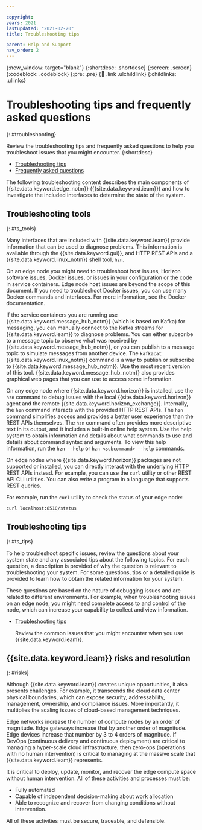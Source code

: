 ```yaml
---

copyright:
years: 2021
lastupdated: "2021-02-20"
title: Troubleshooting tips

parent: Help and Support
nav_order: 2
---
```


{:new_window: target="blank"}
{:shortdesc: .shortdesc}
{:screen: .screen}
{:codeblock: .codeblock}
{:pre: .pre}
{:child: .link .ulchildlink}
{:childlinks: .ullinks}

# Troubleshooting tips and frequently asked questions
{: #troubleshooting}

Review the troubleshooting tips and frequently asked questions to help you troubleshoot issues that you might encounter.
{:shortdesc}

* [Troubleshooting tips](#ts_tips)
* [Frequently asked questions](../getting_started/faq.md)

The following troubleshooting content describes the main components of {{site.data.keyword.edge_notm}} ({{site.data.keyword.ieam}}) and how to investigate the included interfaces to determine the state of the system.

## Troubleshooting tools
{: #ts_tools}

Many interfaces that are included with {{site.data.keyword.ieam}} provide information that can be used to diagnose problems. This information is available through the {{site.data.keyword.gui}}, and HTTP REST APIs and a {{site.data.keyword.linux_notm}} shell tool, `hzn`.

On an edge node you might need to troubleshoot host issues, Horizon software issues, Docker issues, or issues in your configuration or the code in service containers. Edge node host issues are beyond the scope of this document. If you need to troubleshoot Docker issues, you can use many Docker commands and interfaces. For more information, see the Docker documentation.

If the service containers you are running use {{site.data.keyword.message_hub_notm}} (which is based on Kafka) for messaging, you can manually connect to the Kafka streams for {{site.data.keyword.ieam}} to diagnose problems. You can either subscribe to a message topic to observe what was received by {{site.data.keyword.message_hub_notm}}, or you can publish to a message topic to simulate messages from another device. The `kafkacat` {{site.data.keyword.linux_notm}} command is a way to publish or subscribe to {{site.data.keyword.message_hub_notm}}. Use the most recent version of this tool. {{site.data.keyword.message_hub_notm}} also provides graphical web pages that you can use to access some information.

On any edge node where {{site.data.keyword.horizon}} is installed, use the `hzn` command to debug issues with the local {{site.data.keyword.horizon}} agent and the remote {{site.data.keyword.horizon_exchange}}. Internally, the `hzn` command interacts with the provided HTTP REST APIs. The `hzn` command simplifies access and provides a better user experience than the REST APIs themselves. The `hzn` command often provides more descriptive text in its output, and it includes a built-in online help system. Use the help system to obtain information and details about what commands to use and details about command syntax and arguments. To view this help information, run the `hzn --help` or `hzn <subcommand> --help` commands.

On edge nodes where {{site.data.keyword.horizon}} packages are not supported or installed, you can directly interact with the underlying HTTP REST APIs instead. For example, you can use the `curl` utility or other REST API CLI utilities. You can also write a program in a language that supports REST queries.

For example, run the `curl` utility to check the status of your edge node:
```
curl localhost:8510/status
```

## Troubleshooting tips
{: #ts_tips}

To help troubleshoot specific issues, review the questions about your system state and any associated tips about the following topics. For each question, a description is provided of why the question is relevant to troubleshooting your system. For some questions, tips or a detailed guide is provided to learn how to obtain the related information for your system.

These questions are based on the nature of debugging issues and are related to different environments. For example, when troubleshooting issues on an edge node, you might need complete access to and control of the node, which can increase your capability to collect and view information.

* [Troubleshooting tips](index.md)

  Review the common issues that you might encounter when you use {{site.data.keyword.ieam}}.
  
## {{site.data.keyword.ieam}} risks and resolution
{: #risks}

Although {{site.data.keyword.ieam}} creates unique opportunities, it also presents challenges. For example, it transcends the cloud data center physical boundaries, which can expose security, addressability, management, ownership, and compliance issues. More importantly, it multiplies the scaling issues of cloud-based management techniques.

Edge networks increase the number of compute nodes by an order of magnitude. Edge gateways increase that by another order of magnitude. Edge devices increase that number by 3 to 4 orders of magnitude. If DevOps (continuous delivery and continuous deployment) are critical to managing a hyper-scale cloud infrastructure, then zero-ops (operations with no human intervention) is critical to managing at the massive scale that {{site.data.keyword.ieam}} represents.

It is critical to deploy, update, monitor, and recover the edge compute space without human intervention. All of these activities and processes must be:

* Fully automated
* Capable of independent decision-making about work allocation
* Able to recognize and recover from changing conditions without intervention.

All of these activities must be secure, traceable, and defensible.
